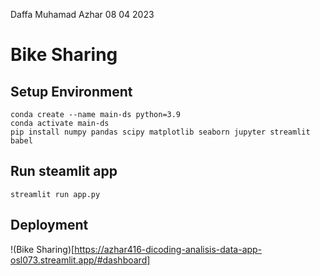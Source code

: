 Daffa Muhamad Azhar
08 04 2023

# Bike Sharing

## Setup Environment

```
conda create --name main-ds python=3.9
conda activate main-ds
pip install numpy pandas scipy matplotlib seaborn jupyter streamlit babel
```

## Run steamlit app

`streamlit run app.py`


## Deployment

!(Bike Sharing)[https://azhar416-dicoding-analisis-data-app-osl073.streamlit.app/#dashboard]